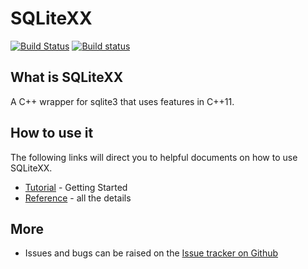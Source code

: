 # SQLiteXX
[![Build Status](https://travis-ci.org/maxxboehme/SQLiteXX.svg?branch=master)](https://travis-ci.org/maxxboehme/SQLiteXX)
[![Build status](https://ci.appveyor.com/api/projects/status/wkrlgfv2p5mm5cgg/branch/master?svg=true)](https://ci.appveyor.com/project/maxxboehme/sqlitexx/branch/master)

## What is SQLiteXX
A C++ wrapper for sqlite3 that uses features in C++11.

## How to use it
The following links will direct you to helpful documents on how to use SQLiteXX.

* [Tutorial](docs/tutorial.md) - Getting Started
* [Reference](docs/ReadMe.md) - all the details

## More
* Issues and bugs can be raised on the [Issue tracker on Github](https://github.com/maxxboehme/SQLiteXX/issues)

